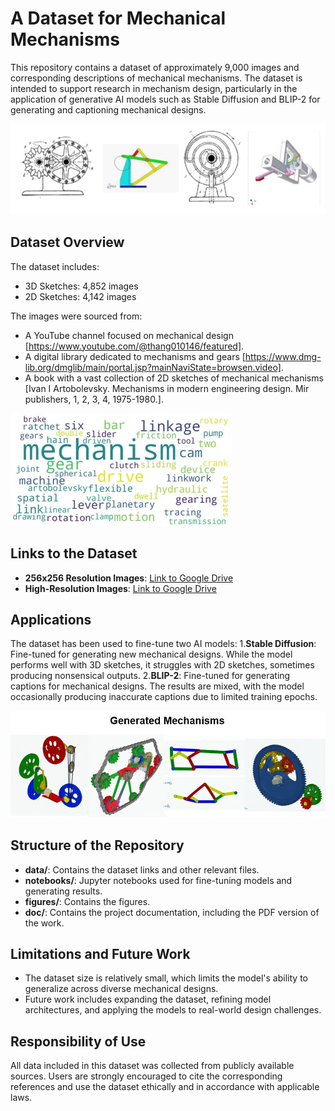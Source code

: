 # A Dataset for Mechanical Mechanisms
This repository contains a dataset of approximately 9,000 images and corresponding descriptions of mechanical mechanisms. The dataset is intended to support research in mechanism design, particularly in the application of generative AI models such as Stable Diffusion and BLIP-2 for generating and captioning mechanical designs.

![Sample Figures](figures/samples_U.png)

## Dataset Overview
The dataset includes:
- 3D Sketches: 4,852 images
- 2D Sketches: 4,142 images

The images were sourced from:
- A YouTube channel focused on mechanical design [https://www.youtube.com/@thang010146/featured].
- A digital library dedicated to mechanisms and gears [https://www.dmg-lib.org/dmglib/main/portal.jsp?mainNaviState=browsen.video].
- A book with a vast collection of 2D sketches of mechanical mechanisms [Ivan I Artobolevsky. Mechanisms in modern engineering design. Mir publishers, 1, 2, 3, 4, 1975-1980.].

![Sample Figures](figures/wordcloud.jpg)

## Links to the Dataset
- **256x256 Resolution Images**: [Link to Google Drive](https://drive.google.com/file/d/1yC6nKih8HcAAoKCVM-Lo6bxGQ2O8T5-_/view?usp=sharing)
- **High-Resolution Images**: [Link to Google Drive](https://drive.google.com/file/d/1jqSKDypbN3vfGBA2SnUuQLuSnZC3BPYh/view?usp=sharing)

## Applications
The dataset has been used to fine-tune two AI models:
1.**Stable Diffusion**: Fine-tuned for generating new mechanical designs. While the model performs well with 3D sketches, it struggles with 2D sketches, sometimes producing nonsensical outputs.
2.**BLIP-2**: Fine-tuned for generating captions for mechanical designs. The results are mixed, with the model occasionally producing inaccurate captions due to limited training epochs.

![Generated Examples](figures/generated.png)

## Structure of the Repository
- **data/**: Contains the dataset links and other relevant files.
- **notebooks/**: Jupyter notebooks used for fine-tuning models and generating results.
- **figures/**: Contains the figures.
- **doc/**: Contains the project documentation, including the PDF version of the work.

## Limitations and Future Work
- The dataset size is relatively small, which limits the model's ability to generalize across diverse mechanical designs.
- Future work includes expanding the dataset, refining model architectures, and applying the models to real-world design challenges.

## Responsibility of Use
All data included in this dataset was collected from publicly available sources. Users are strongly encouraged to cite the corresponding references and use the dataset ethically and in accordance with applicable laws.

